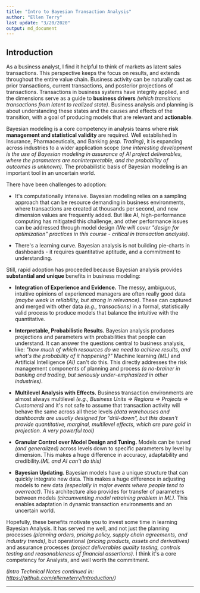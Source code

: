 ```yaml
---
title: "Intro to Bayesian Transaction Analysis"
author: "Ellen Terry"
last update: "3/20/2020"
output: md_document
---
```


## Introduction
As a business analyst, I find it helpful to think of markets as latent sales transactions. This perspective keeps the focus on results, and extends throughout the entire value chain. Business activity can be naturally cast as prior transactions, current transactions, and posterior projections of transactions. Transactions in business systems have integrity applied, and the dimensions serve as a guide to **business drivers** *(which transitions transactions from latent to realized state)*. Business analysis and planning is about understanding these states and the causes and effects of the transition, with a goal of producing models that are relevant and **actionable**. 

Bayesian modeling is a core competency in analysis teams where **risk management and statistical validity** are required. Well established in Insurance, Pharmaceuticals, and Banking *(esp. Trading)*, it is expanding across industries to a wider application scope *(one interesting development is the use of Bayesian modeling in assurance of AI project deliverables, where the parameters are noninterpretable, and the probability of outcomes is unknown)*. The probabilistic basis of Bayesian modeling is an important tool in an uncertain world. 

There have been challenges to adoption:  

* It's computationally intensive. Bayesian modeling relies on a sampling approach that can be resource demanding in business environments, where transactions are created at thousands per second, and new dimension values are frequently added. But like AI, high-performance computing has mitigated this challenge, and other performance issues can be addressed through model design *(We will cover "design for optimization" practices in this course - critical in transaction analysis)*.  

* There's a learning curve. Bayesian analysis is not building pie-charts in dashboards - it requires quantitative aptitude, and a commitment to understanding.   

Still, rapid adoption has proceeded because Bayesian analysis provides **substantial and unique** benefits in business modeling:  

* **Integration of Experience and Evidence.** The messy, ambiguous, intuitive opinions of experienced managers are often really good data *(maybe weak in reliability, but strong in relevance)*. These can captured and merged with other data *(e.g., transactions)* in a formal, statistically valid process to produce models that balance the intuitive with the quantitative.  

* **Interpretable, Probabilistic Results.** Bayesian analysis produces projections and parameters with probabilities that people can understand. It can answer the questions central to business analysis, like: *"how much of which resources do we need to achieve results, and what's the probability of it happening?"* Machine learning *(ML)* and Artificial Intelligence *(AI)* can't do this. This directly addresses the risk management components of planning and process *(a no-brainer in banking and trading, but seriously under-emphasized in other industries)*.   

* **Multilevel Analysis with Effects.** Business transaction environments are almost always multilevel *(e.g., Business Units => Regions => Projects => Customers)* and  it's not safe to assume that transaction activity will behave the same across all these levels *(data warehouses and dashboards are usually designed for "drill-down", but this doesn't provide quantitative, marginal, multilevel effects, which are pure gold in projection. A very powerful tool)*  

* **Granular Control over Model Design and Tuning.** Models can be tuned *(and generalized)* across levels down to specific parameters by level by dimension. This makes a huge difference in accuracy, adaptability and credibility.*(ML and AI can't do this)*  

* **Bayesian Updating**. Bayesian models have a unique structure that can quickly integrate new data. This makes a huge difference in adjusting models to new data *(especially in major events where people tend to overreact)*. This architecture also provides for transfer of parameters between models *(circumventing model retraining problem in ML)*. This enables adaptation in dynamic transaction environments and an uncertain world. 

Hopefully, these benefits motivate you to invest some time in learning Bayesian Analysis. It has served me well, and not just the planning processes *(planning orders, pricing policy, supply chain agreements, and industry trends)*, but operational *(pricing products, assets and derivatives)* and assurance processes *(project deliverables quality testing, controls testing and reasonableness of financial assertions)*. I think it's a core competency for Analysts, and well worth the commitment. 

*(Intro Technical Notes continued in: https://github.com/ellenwterry/Introduction/)*

------
